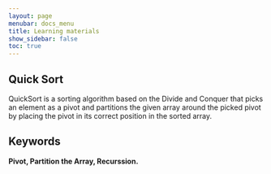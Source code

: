 ```yaml
---
layout: page
menubar: docs_menu
title: Learning materials
show_sidebar: false
toc: true
---
```

## Quick Sort
QuickSort is a sorting algorithm based on the Divide and Conquer that picks an element as a pivot and partitions the given array around the picked pivot by placing the pivot in its correct position in the sorted array.
## Keywords
<b>Pivot, Partition the Array, Recurssion.</b>
